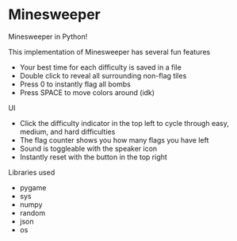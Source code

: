 # Minesweeper
Minesweeper in Python!

This implementation of Minesweeper has several fun features
- Your best time for each difficulty is saved in a file
- Double click to reveal all surrounding non-flag tiles
- Press 0 to instantly flag all bombs
- Press SPACE to move colors around (idk)

UI 
- Click the difficulty indicator in the top left to cycle through easy, medium, and hard difficulties
- The flag counter shows you how many flags you have left
- Sound is toggleable with the speaker icon
- Instantly reset with the button in the top right

Libraries used
- pygame
- sys
- numpy
- random
- json
- os
